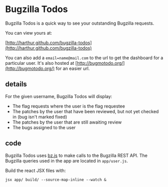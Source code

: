 # Bugzilla Todos

Bugzilla Todos is a quick way to see your outstanding Bugzilla requests.

You can view yours at:

[http://harthur.github.com/bugzilla-todos](http://harthur.github.com/bugzilla-todos)

You can also add a `email=name@mail.com` to the url to get the dashboard for a particular user. It's also hosted at [http://bugmotodo.org/](http://bugmotodo.org/) for an easier url.

## details

For the given username, Bugzilla Todos will display:

* The flag requests where the user is the flag requestee
* The patches by the user that have been reviewed, but not yet checked in (bug isn't marked fixed)
* The patches by the user that are still awaiting review
* The bugs assigned to the user

## code

Bugzilla Todos uses [bz.js](https://github.com/harthur/bz.js) to make calls to the Bugzilla REST API. The Bugzilla queries used in the app are located in `app/user.js`.

Build the react JSX files with:

```
jsx app/ build/ --source-map-inline --watch &
```
